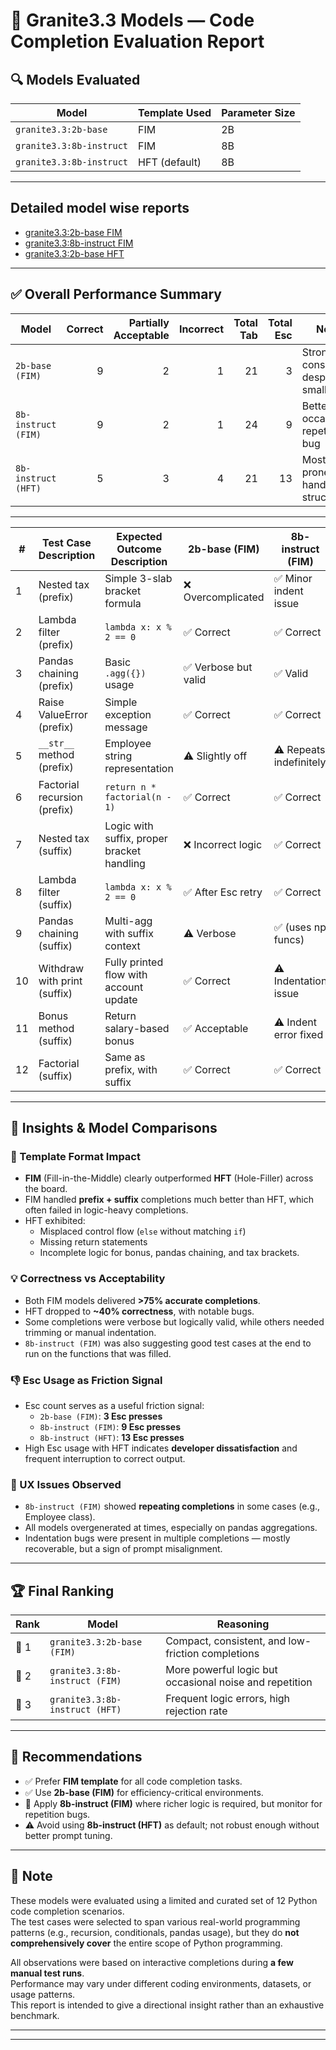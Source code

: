 # 🧠 Granite3.3 Models — Code Completion Evaluation Report

## 🔍 Models Evaluated

| Model                             | Template Used | Parameter Size |
|----------------------------------|---------------|----------------|
| `granite3.3:2b-base`             | FIM           | 2B             |
| `granite3.3:8b-instruct`         | FIM           | 8B             |
| `granite3.3:8b-instruct`         | HFT (default) | 8B             |

---

## Detailed model wise reports
- [granite3.3:2b-base FIM](usecases/granite33-2b-base-fim/README.md)
- [granite3.3:8b-instruct FIM](usecases/granite33-8b-instruct-fim/README.md)
- [granite3.3:2b-base HFT](usecases/granite33-8b-instruct-hft/README.md)

---
## ✅ Overall Performance Summary

| Model                      | Correct | Partially Acceptable | Incorrect | Total Tab | Total Esc | Notes |
|---------------------------|--------:|----------------------:|----------:|----------:|----------:|-------|
| `2b-base (FIM)`           | 9       | 2                     | 1         | 21        | 3         | Strong consistency despite smaller size |
| `8b-instruct (FIM)`       | 9       | 2                     | 1         | 24        | 9         | Better logic, occasional repetition bug |
| `8b-instruct (HFT)`       | 5       | 3                     | 4         | 21        | 13        | Most error-prone, poor handling of structure |

---

| #  | Test Case Description              | Expected Outcome Description                            | 2b-base (FIM)        | 8b-instruct (FIM)      | 8b-instruct (HFT)       |
|----|------------------------------------|----------------------------------------------------------|----------------------|------------------------|--------------------------|
| 1  | Nested tax (prefix)               | Simple 3-slab bracket formula                            | ❌ Overcomplicated   | ✅ Minor indent issue  | ❌ Incorrect math        |
| 2  | Lambda filter (prefix)           | `lambda x: x % 2 == 0`                                   | ✅ Correct           | ✅ Correct             | ❌ Wrong comma, fixed    |
| 3  | Pandas chaining (prefix)         | Basic `.agg({})` usage                                   | ✅ Verbose but valid | ✅ Valid               | ⚠️ Brackets messy        |
| 4  | Raise ValueError (prefix)        | Simple exception message                                 | ✅ Correct           | ✅ Correct             | ✅ Correct               |
| 5  | `__str__` method (prefix)        | Employee string representation                           | ⚠️ Slightly off      | ⚠️ Repeats indefinitely| ✅ Acceptable            |
| 6  | Factorial recursion (prefix)     | `return n * factorial(n - 1)`                            | ✅ Correct           | ✅ Correct             | ✅ Correct               |
| 7  | Nested tax (suffix)              | Logic with suffix, proper bracket handling               | ❌ Incorrect logic   | ✅ Correct             | ❌ Misplaced returns     |
| 8  | Lambda filter (suffix)           | `lambda x: x % 2 == 0`                                   | ✅ After Esc retry   | ✅ Correct             | ✅ Correct               |
| 9  | Pandas chaining (suffix)         | Multi-agg with suffix context                            | ⚠️ Verbose           | ✅ (uses np funcs)     | ⚠️ Poorly formatted agg  |
| 10 | Withdraw with print (suffix)     | Fully printed flow with account update                   | ✅ Correct           | ⚠️ Indentation issue  | ✅ Correct               |
| 11 | Bonus method (suffix)            | Return salary-based bonus                                | ✅ Acceptable        | ⚠️ Indent error fixed  | ❌ Missing return stmt   |
| 12 | Factorial (suffix)               | Same as prefix, with suffix                              | ✅ Correct           | ✅ Correct             | ✅ Correct               |

---

## 🔬 Insights & Model Comparisons

### 🧩 Template Format Impact

- **FIM** (Fill-in-the-Middle) clearly outperformed **HFT** (Hole-Filler) across the board.
- FIM handled **prefix + suffix** completions much better than HFT, which often failed in logic-heavy completions.
- HFT exhibited:
  - Misplaced control flow (`else` without matching `if`)
  - Missing return statements
  - Incomplete logic for bonus, pandas chaining, and tax brackets.

### 💡 Correctness vs Acceptability

- Both FIM models delivered **>75% accurate completions**.
- HFT dropped to **~40% correctness**, with notable bugs.
- Some completions were verbose but logically valid, while others needed trimming or manual indentation.
- `8b-instruct (FIM)` was also suggesting good test cases at the end to run on the functions that was filled.

### 👎 Esc Usage as Friction Signal

- Esc count serves as a useful friction signal:
  - `2b-base (FIM)`: **3 Esc presses**
  - `8b-instruct (FIM)`: **9 Esc presses**
  - `8b-instruct (HFT)`: **13 Esc presses**
- High Esc usage with HFT indicates **developer dissatisfaction** and frequent interruption to correct output.

### 💬 UX Issues Observed

- `8b-instruct (FIM)` showed **repeating completions** in some cases (e.g., Employee class).
- All models overgenerated at times, especially on pandas aggregations.
- Indentation bugs were present in multiple completions — mostly recoverable, but a sign of prompt misalignment.

---

## 🏆 Final Ranking

| Rank | Model                    | Reasoning |
|------|--------------------------|-----------|
| 🥇 1 | `granite3.3:2b-base (FIM)`     | Compact, consistent, and low-friction completions |
| 🥈 2 | `granite3.3:8b-instruct (FIM)` | More powerful logic but occasional noise and repetition |
| 🥉 3 | `granite3.3:8b-instruct (HFT)` | Frequent logic errors, high rejection rate |

---

## 📌 Recommendations

- ✅ Prefer **FIM template** for all code completion tasks.
- ✅ Use **2b-base (FIM)** for efficiency-critical environments.
- 🧪 Apply **8b-instruct (FIM)** where richer logic is required, but monitor for repetition bugs.
- ⚠️ Avoid using **8b-instruct (HFT)** as default; not robust enough without better prompt tuning.

---


## 📝 Note

These models were evaluated using a limited and curated set of 12 Python code completion scenarios.  
The test cases were selected to span various real-world programming patterns (e.g., recursion, conditionals, pandas usage), but they do **not comprehensively cover** the entire scope of Python programming.

All observations were based on interactive completions during **a few manual test runs**.  
Performance may vary under different coding environments, datasets, or usage patterns.  
This report is intended to give a directional insight rather than an exhaustive benchmark.

---

---
